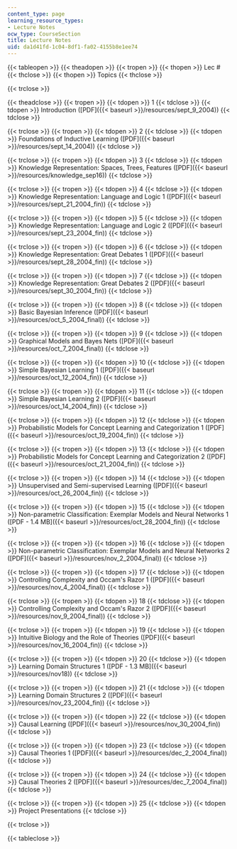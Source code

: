 ```yaml
---
content_type: page
learning_resource_types:
- Lecture Notes
ocw_type: CourseSection
title: Lecture Notes
uid: da1d41fd-1c04-8df1-fa02-4155b8e1ee74
---
```


{{< tableopen >}}
{{< theadopen >}}
{{< tropen >}}
{{< thopen >}}
Lec #
{{< thclose >}}
{{< thopen >}}
Topics
{{< thclose >}}

{{< trclose >}}

{{< theadclose >}}
{{< tropen >}}
{{< tdopen >}}
1
{{< tdclose >}}
{{< tdopen >}}
Introduction ([PDF]({{< baseurl >}}/resources/sept_9_2004))
{{< tdclose >}}

{{< trclose >}}
{{< tropen >}}
{{< tdopen >}}
2
{{< tdclose >}}
{{< tdopen >}}
Foundations of Inductive Learning ([PDF]({{< baseurl >}}/resources/sept_14_2004))
{{< tdclose >}}

{{< trclose >}}
{{< tropen >}}
{{< tdopen >}}
3
{{< tdclose >}}
{{< tdopen >}}
Knowledge Representation: Spaces, Trees, Features ([PDF]({{< baseurl >}}/resources/knowledge_sep16))
{{< tdclose >}}

{{< trclose >}}
{{< tropen >}}
{{< tdopen >}}
4
{{< tdclose >}}
{{< tdopen >}}
Knowledge Representation: Language and Logic 1 ([PDF]({{< baseurl >}}/resources/sept_21_2004_fin))
{{< tdclose >}}

{{< trclose >}}
{{< tropen >}}
{{< tdopen >}}
5
{{< tdclose >}}
{{< tdopen >}}
Knowledge Representation: Language and Logic 2 ([PDF]({{< baseurl >}}/resources/sept_23_2004_fin))
{{< tdclose >}}

{{< trclose >}}
{{< tropen >}}
{{< tdopen >}}
6
{{< tdclose >}}
{{< tdopen >}}
Knowledge Representation: Great Debates 1 ([PDF]({{< baseurl >}}/resources/sept_28_2004_fin))
{{< tdclose >}}

{{< trclose >}}
{{< tropen >}}
{{< tdopen >}}
7
{{< tdclose >}}
{{< tdopen >}}
Knowledge Representation: Great Debates 2 ([PDF]({{< baseurl >}}/resources/sept_30_2004_fin))
{{< tdclose >}}

{{< trclose >}}
{{< tropen >}}
{{< tdopen >}}
8
{{< tdclose >}}
{{< tdopen >}}
Basic Bayesian Inference ([PDF]({{< baseurl >}}/resources/oct_5_2004_final))
{{< tdclose >}}

{{< trclose >}}
{{< tropen >}}
{{< tdopen >}}
9
{{< tdclose >}}
{{< tdopen >}}
Graphical Models and Bayes Nets ([PDF]({{< baseurl >}}/resources/oct_7_2004_final))
{{< tdclose >}}

{{< trclose >}}
{{< tropen >}}
{{< tdopen >}}
10
{{< tdclose >}}
{{< tdopen >}}
Simple Bayesian Learning 1 ([PDF]({{< baseurl >}}/resources/oct_12_2004_fin))
{{< tdclose >}}

{{< trclose >}}
{{< tropen >}}
{{< tdopen >}}
11
{{< tdclose >}}
{{< tdopen >}}
Simple Bayesian Learning 2 ([PDF]({{< baseurl >}}/resources/oct_14_2004_fin))
{{< tdclose >}}

{{< trclose >}}
{{< tropen >}}
{{< tdopen >}}
12
{{< tdclose >}}
{{< tdopen >}}
Probabilistic Models for Concept Learning and Categorization 1 ([PDF]({{< baseurl >}}/resources/oct_19_2004_fin))
{{< tdclose >}}

{{< trclose >}}
{{< tropen >}}
{{< tdopen >}}
13
{{< tdclose >}}
{{< tdopen >}}
Probabilistic Models for Concept Learning and Categorization 2 ([PDF]({{< baseurl >}}/resources/oct_21_2004_fin))
{{< tdclose >}}

{{< trclose >}}
{{< tropen >}}
{{< tdopen >}}
14
{{< tdclose >}}
{{< tdopen >}}
Unsupervised and Semi-supervised Learning ([PDF]({{< baseurl >}}/resources/oct_26_2004_fin))
{{< tdclose >}}

{{< trclose >}}
{{< tropen >}}
{{< tdopen >}}
15
{{< tdclose >}}
{{< tdopen >}}
Non-parametric Classification: Exemplar Models and Neural Networks 1 ([PDF - 1.4 MB]({{< baseurl >}}/resources/oct_28_2004_fin))
{{< tdclose >}}

{{< trclose >}}
{{< tropen >}}
{{< tdopen >}}
16
{{< tdclose >}}
{{< tdopen >}}
Non-parametric Classification: Exemplar Models and Neural Networks 2 ([PDF]({{< baseurl >}}/resources/nov_2_2004_final))
{{< tdclose >}}

{{< trclose >}}
{{< tropen >}}
{{< tdopen >}}
17
{{< tdclose >}}
{{< tdopen >}}
Controlling Complexity and Occam's Razor 1 ([PDF]({{< baseurl >}}/resources/nov_4_2004_final))
{{< tdclose >}}

{{< trclose >}}
{{< tropen >}}
{{< tdopen >}}
18
{{< tdclose >}}
{{< tdopen >}}
Controlling Complexity and Occam's Razor 2 ([PDF]({{< baseurl >}}/resources/nov_9_2004_final))
{{< tdclose >}}

{{< trclose >}}
{{< tropen >}}
{{< tdopen >}}
19
{{< tdclose >}}
{{< tdopen >}}
Intuitive Biology and the Role of Theories ([PDF]({{< baseurl >}}/resources/nov_16_2004_fin))
{{< tdclose >}}

{{< trclose >}}
{{< tropen >}}
{{< tdopen >}}
20
{{< tdclose >}}
{{< tdopen >}}
Learning Domain Structures 1 ([PDF - 1.3 MB]({{< baseurl >}}/resources/nov18))
{{< tdclose >}}

{{< trclose >}}
{{< tropen >}}
{{< tdopen >}}
21
{{< tdclose >}}
{{< tdopen >}}
Learning Domain Structures 2 ([PDF]({{< baseurl >}}/resources/nov_23_2004_fin))
{{< tdclose >}}

{{< trclose >}}
{{< tropen >}}
{{< tdopen >}}
22
{{< tdclose >}}
{{< tdopen >}}
Causal Learning ([PDF]({{< baseurl >}}/resources/nov_30_2004_fin))
{{< tdclose >}}

{{< trclose >}}
{{< tropen >}}
{{< tdopen >}}
23
{{< tdclose >}}
{{< tdopen >}}
Causal Theories 1 ([PDF]({{< baseurl >}}/resources/dec_2_2004_final))
{{< tdclose >}}

{{< trclose >}}
{{< tropen >}}
{{< tdopen >}}
24
{{< tdclose >}}
{{< tdopen >}}
Causal Theories 2 ([PDF]({{< baseurl >}}/resources/dec_7_2004_final))
{{< tdclose >}}

{{< trclose >}}
{{< tropen >}}
{{< tdopen >}}
25
{{< tdclose >}}
{{< tdopen >}}
Project Presentations
{{< tdclose >}}

{{< trclose >}}

{{< tableclose >}}
